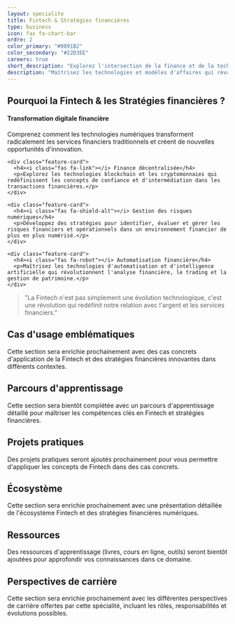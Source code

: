 ```yaml
---
layout: specialite
title: Fintech & Stratégies financières
type: business
icon: fas fa-chart-bar
ordre: 2
color_primary: "#0891B2"
color_secondary: "#22D3EE"
careers: true
short_description: "Explorez l'intersection de la finance et de la technologie pour transformer les services financiers et développer des stratégies innovantes dans un monde en pleine digitalisation."
description: "Maîtrisez les technologies et modèles d'affaires qui révolutionnent le secteur financier, de la blockchain aux paiements mobiles, en passant par l'analyse prédictive et l'automatisation des processus financiers."
---
```


<section id="overview">
  <h2><i class="fas fa-lightbulb"></i> Pourquoi la Fintech & les Stratégies financières ?</h2>
  
  <div class="card-grid">
    <div class="feature-card">
      <h4><i class="fas fa-coins"></i> Transformation digitale financière</h4>
      <p>Comprenez comment les technologies numériques transforment radicalement les services financiers traditionnels et créent de nouvelles opportunités d'innovation.</p>
    </div>
    
    <div class="feature-card">
      <h4><i class="fas fa-link"></i> Finance décentralisée</h4>
      <p>Explorez les technologies blockchain et les cryptomonnaies qui redéfinissent les concepts de confiance et d'intermédiation dans les transactions financières.</p>
    </div>
    
    <div class="feature-card">
      <h4><i class="fas fa-shield-alt"></i> Gestion des risques numériques</h4>
      <p>Développez des stratégies pour identifier, évaluer et gérer les risques financiers et opérationnels dans un environnement financier de plus en plus numérisé.</p>
    </div>
    
    <div class="feature-card">
      <h4><i class="fas fa-robot"></i> Automatisation financière</h4>
      <p>Maîtrisez les technologies d'automatisation et d'intelligence artificielle qui révolutionnent l'analyse financière, le trading et la gestion de patrimoine.</p>
    </div>
  </div>
  
  <blockquote class="mt-4">
    <p>"La Fintech n'est pas simplement une évolution technologique, c'est une révolution qui redéfinit notre relation avec l'argent et les services financiers."</p>
  </blockquote>
</section>

<section id="cases">
  <h2><i class="fas fa-briefcase"></i> Cas d'usage emblématiques</h2>
  
  <p>Cette section sera enrichie prochainement avec des cas concrets d'application de la Fintech et des stratégies financières innovantes dans différents contextes.</p>
</section>

<section id="roadmap">
  <h2><i class="fas fa-map"></i> Parcours d'apprentissage</h2>
  
  <p>Cette section sera bientôt complétée avec un parcours d'apprentissage détaillé pour maîtriser les compétences clés en Fintech et stratégies financières.</p>
</section>

<section id="hands-on">
  <h2><i class="fas fa-laptop-code"></i> Projets pratiques</h2>
  
  <p>Des projets pratiques seront ajoutés prochainement pour vous permettre d'appliquer les concepts de Fintech dans des cas concrets.</p>
</section>

<section id="ecosystem">
  <h2><i class="fas fa-network-wired"></i> Écosystème</h2>
  
  <p>Cette section sera enrichie prochainement avec une présentation détaillée de l'écosystème Fintech et des stratégies financières numériques.</p>
</section>

<section id="resources">
  <h2><i class="fas fa-book"></i> Ressources</h2>
  
  <p>Des ressources d'apprentissage (livres, cours en ligne, outils) seront bientôt ajoutées pour approfondir vos connaissances dans ce domaine.</p>
</section>

<section id="career">
  <h2><i class="fas fa-briefcase"></i> Perspectives de carrière</h2>
  
  <p>Cette section sera enrichie prochainement avec les différentes perspectives de carrière offertes par cette spécialité, incluant les rôles, responsabilités et évolutions possibles.</p>
</section> 